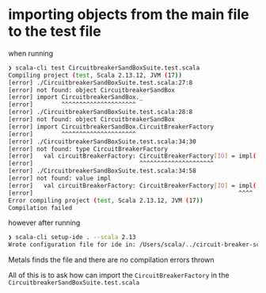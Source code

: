 # importing objects from the main file to the test file

 when running

 ```bash
 ❯ scala-cli test CircuitbreakerSandBoxSuite.test.scala
Compiling project (test, Scala 2.13.12, JVM (17))
[error] ./CircuitbreakerSandBoxSuite.test.scala:27:8
[error] not found: object CircuitbreakerSandBox
[error] import CircuitbreakerSandBox._
[error]        ^^^^^^^^^^^^^^^^^^^^^
[error] ./CircuitbreakerSandBoxSuite.test.scala:28:8
[error] not found: object CircuitbreakerSandBox
[error] import CircuitbreakerSandBox.CircuitBreakerFactory
[error]        ^^^^^^^^^^^^^^^^^^^^^
[error] ./CircuitbreakerSandBoxSuite.test.scala:34:30
[error] not found: type CircuitBreakerFactory
[error]   val circuitBreakerFactory: CircuitBreakerFactory[IO] = impl(
[error]                              ^^^^^^^^^^^^^^^^^^^^^
[error] ./CircuitbreakerSandBoxSuite.test.scala:34:58
[error] not found: value impl
[error]   val circuitBreakerFactory: CircuitBreakerFactory[IO] = impl(
[error]                                                          ^^^^
Error compiling project (test, Scala 2.13.12, JVM (17))
Compilation failed
 ```

 however after running

```bash
❯ scala-cli setup-ide . --scala 2.13
Wrote configuration file for ide in: /Users/scala/../circuit-breaker-scala-cli-issue/.bsp/scala-cli.json
```

Metals finds the file and there are no compilation errors thrown

All of this is to ask how can import the `CircuitBreakerFactory` in the `CircuitbreakerSandBoxSuite.test.scala`
